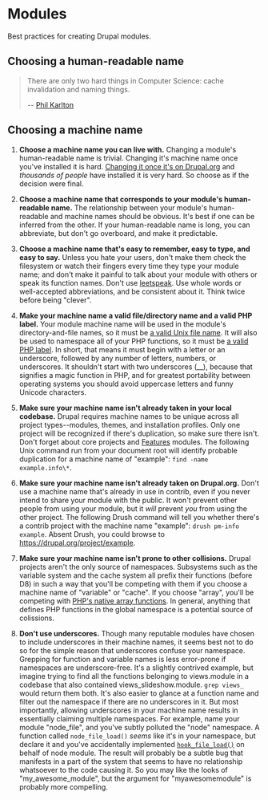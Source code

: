 # Modules

Best practices for creating Drupal modules.

## Choosing a human-readable name

> There are only two hard things in Computer Science: cache invalidation and naming things.
>
> -- [Phil Karlton](http://martinfowler.com/bliki/TwoHardThings.html)

## Choosing a machine name

1. **Choose a machine name you can live with.** Changing a module's human-readable name is trivial. Changing it's machine name once you've installed it is hard. [Changing it once it's on Drupal.org](https://drupal.org/node/467944) and *thousands of people* have installed it is very hard. So choose as if the decision were final.

1. **Choose a machine name that corresponds to your module's human-readable name.** The relationship between your module's human-readable and machine names should be obvious. It's best if one can be inferred from the other. If your human-readable name is long, you can abbreviate, but don't go overboard, and make it predictable.

1. **Choose a machine name that's easy to remember, easy to type, and easy to say.** Unless you hate your users, don't make them check the filesystem or watch their fingers every time they type your module name; and don't make it painful to talk about your module with others or speak its function names. Don't use [leetspeak](http://en.wikipedia.org/wiki/Leet). Use whole words or well-accepted abbreviations, and be consistent about it. Think twice before being "clever".

1. **Make your machine name a valid file/directory name and a valid PHP label.** Your module machine name will be used in the module's directory-and-file names, so it must be [a valid Unix file name](http://www.december.com/unix/tutor/filenames.html). It will also be used to namespace all of your PHP functions, so it must be [a valid PHP label](http://us3.php.net/manual/en/functions.user-defined.php). In short, that means it must begin with a letter or an underscore, followed by any number of letters, numbers, or underscores. It shouldn't start with two underscores (__), because that signifies a magic function in PHP, and for greatest portability between operating systems you should avoid uppercase letters and funny Unicode characters.

1. **Make sure your machine name isn't already taken in your local codebase.** Drupal requires machine names to be unique across all project types--modules, themes, and installation profiles. Only one project will be recognized if there's duplication, so make sure there isn't. Don't forget about core projects and [Features](https://drupal.org/project/features) modules. The following Unix command run from your document root will identify probable duplication for a machine name of "example": `find -name example.info\*`.

1. **Make sure your machine name isn't already taken on Drupal.org.** Don't use a machine name that's already in use in contrib, even if you never intend to share your module with the public. It won't prevent other people from using your module, but it *will* prevent *you* from using the other project. The following Drush command will tell you whether there's a contrib project with the machine name "example": `drush pm-info example`. Absent Drush, you could browse to https://drupal.org/project/example.

1. **Make sure your machine name isn't prone to other collisions.** Drupal projects aren't the only source of namespaces. Subsystems such as the variable system and the cache system all prefix their functions (before D8) in such a way that you'll be competing with them if you choose a machine name of "variable" or "cache". If you choose "array", you'll be competing with [PHP's native array functions](http://www.php.net/manual/en/ref.array.php). In general, anything that defines PHP functions in the global namespace is a potential source of colissions.

1. **Don't use underscores.** Though many reputable modules have chosen to include underscores in their machine names, it seems best not to do so for the simple reason that underscores confuse your namespace. Grepping for function and variable names is less error-prone if namespaces are underscore-free. It's a slightly contrived example, but imagine trying to find all the functions belonging to views.module in a codebase that also contained views\_slideshow.module. `grep views_` would return them both. It's also easier to glance at a function name and filter out the namespace if there are no underscores in it. But most importantly, allowing underscores in your machine name results in essentially claiming multiple namespaces. For example, name your module "node\_file", and you've subtly polluted the "node" namespace. A function called `node_file_load()` *seems* like it's in your namespace, but declare it and you've accidentally implemented [`hook_file_load()`](https://api.drupal.org/api/drupal/modules!system!system.api.php/function/hook_file_load/7) on behalf of node module. The result will probably be a subtle bug that manifests in a part of the system that seems to have no relationship whatsoever to the code causing it. So you may like the looks of "my_awesome_module", but the argument for "myawesomemodule" is probably more compelling.
